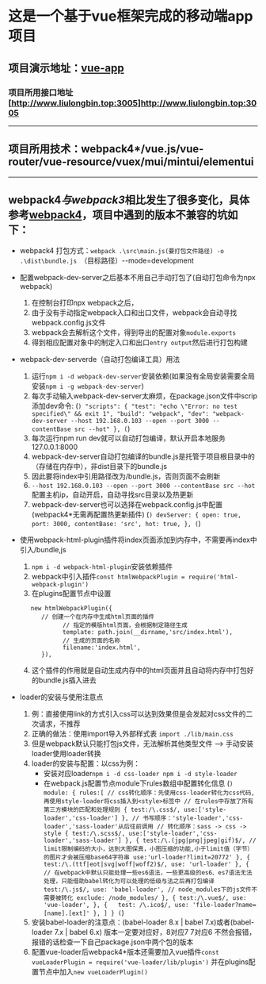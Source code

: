 # 这是一个基于vue框架完成的移动端app项目

## 项目演示地址：[vue-app](vue-learn.52chye.cn)

### 项目所用接口地址[http://www.liulongbin.top:3005]http://www.liulongbin.top:3005
---
## 项目所用技术：webpack4*/vue.js/vue-router/vue-resource/vuex/mui/mintui/elementui
---
## webpack4*与webpack3*相比发生了很多变化，具体参考[webpack4](https://www.webpackjs.com/concepts/)，项目中遇到的版本不兼容的坑如下：
- webpack4 打包方式：`webpack .\src\main.js(要打包文件路径) -o .\dist\bundle.js `（目标路径）--mode=development

- 配置webpack-dev-server之后基本不用自己手动打包了(自动打包命令为npx webpack)
   1. 在控制台打印npx webpack之后，
   2. 由于没有手动指定webpack入口和出口文件，webpack会自动寻找webpack.config.js文件
   3. webpack会去解析这个文件，得到导出的配置对象`module.exports`
   4. 得到相应配置对象中的制定入口和出口`entry output`然后进行打包构建

- webpack-dev-serverde（自动打包编译工具）用法
   1. 运行`npm i -d webpack-dev-server`安装依赖(如果没有全局安装需要全局安装`npm i -g webpack-dev-server`)
   2. 每次手动输入webpack-dev-server太麻烦，在package.json文件中scrip添加dev命令:
   (```)
        "scripts": {
            "test": "echo \"Error: no test specified\" && exit 1",
            "build": "webpack",
            "dev": "webpack-dev-server --host 192.168.0.103 --open --port 3000 --contentBase src --hot"
        },
   (```)
   3. 每次运行npm run dev就可以自动打包编译，默认开启本地服务127.0.0.1:8000
   4. webpack-dev-server自动打包编译的bundle.js是托管于项目根目录中的（存储在内存中），非dist目录下的bundle.js
   5. 因此要将index中引用路径改为/bundle.js，否则页面不会刷新
   6. `--host 192.168.0.103 --open --port 3000 --contentBase src --hot`配置主机ip，自动开启，自动寻找src目录以及热更新
   7. webpack-dev-server也可以选择在webpack.config.js中配置(webpack4*无需再配置热更新插件)
   (```)
         devServer: {
            open: true,
            port: 3000,
            contentBase: 'src',
            hot: true,
         },
   (```)

- 使用webpack-html-plugin插件将index页面添加到内存中，不需要再index中引入/bundle,js
   1. `npm i -d webpack-html-plugin`安装依赖插件
   2. webpack中引入插件`const htmlWebpackPlugin = require('html-webpack-plugin')`
   3. 在plugins配置节点中设置
   ```
      new htmlWebpackPlugin({
         // 创建一个在内存中生成html页面的插件
               // 指定的模版html页面，会根据制定路径生成
               template: path.join(__dirname,'src/index.html'),
               // 生成的页面的名称
               filename:'index.html',
         }),
   ```
   4. 这个插件的作用就是自动生成内存中的html页面并且自动将内存中打包好的bundle.js插入进去

- loader的安装与使用注意点
   1. 例：直接使用link的方式引入css可以达到效果但是会发起对css文件的二次请求，不推荐
   2. 正确的做法：使用import导入外部样式表 `import ./lib/main.css`
   3. 但是webpack默认只能打包js文件，无法解析其他类型文件 --> 手动安装loader使用loader转换
   4. loader的安装与配置：以css为例：
      - 安装对应loader`npm i -d css-loader npm i -d style-loader`
      - 在webpack.js配置节点module下rules数组中配置转化信息
      (```)
         module: {
         rules:[
               // css转化顺序：先使用css-loader转化为css代码,再使用style-loader将css插入到<style>标签中
               // 在rules中存放了所有第三方模块的匹配和处理规则
               {
                  test:/\.css$/,
                  use:['style-loader','css-loader']
               },
               // 书写顺序：'style-loader','css-loader','sass-loader'从后往前调用
               // 转化顺序：sass -> css -> style
               {
                test:/\.scss$/,
                use:['style-loader','css-loader','sass-loader']
               },
               {
                  test:/\.(jpg|png|jpeg|gif)$/,
                  // limit限制编码的大小，达到大图保真，小图压缩的功能,小于limit值（字节）的图片才会被压缩base64字符串
                  use:'url-loader?limit=20772'
               },
               {
                  test:/\.(ttf|eot|svg|woff|woff2)$/,
                  use: 'url-loader'
               },
               {
                  // 在webpack中默认只能处理一些es6语法，一些更高级的es6、es7语法无法处理，只能借助babel转化为可以处理的低级与法之后再打包编译
                  test:/\.js$/,
                  use: 'babel-loader',
                  // node_modules下的js文件不需要被转化
                  exclude: /node_modules/
               },
               {
                  test:/\.vue$/,
                  use: 'vue-loader',
               },
               {   test: /\.ico$/,
                  use: 'file-loader?name=[name].[ext]'
               },
            ]
         }
      (```)
   5. 安装babel-loader的注意点：(babel-loader 8.x | babel 7.x)或者(babel-loader 7.x | babel 6.x)
   版本一定要对应好，8对应7 7对应6 不然会报错，报错的话检查一下自己package.json中两个包的版本
   6. 配置vue-loader后webpack4*版本还需要加入vue插件`const vueLoaderPlugin = require('vue-loader/lib/plugin')`
   并在plugins配置节点中加入`new vueLoaderPlugin()`